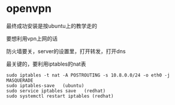 # openvpn

最终成功安装是按ubuntu上的教学走的

要想利用vpn上网的话

防火墙要关，server的设置里，打开转发，打开dns

最关键的，要利用iptables的nat表

```shell
sudo iptables -t nat -A POSTROUTING -s 10.8.0.0/24 -o eth0 -j MASQUERADE
sudo iptables-save   (ubuntu)
sudo service iptables save   (redhat)
sudo systemctl restart iptables (redhat)
```
